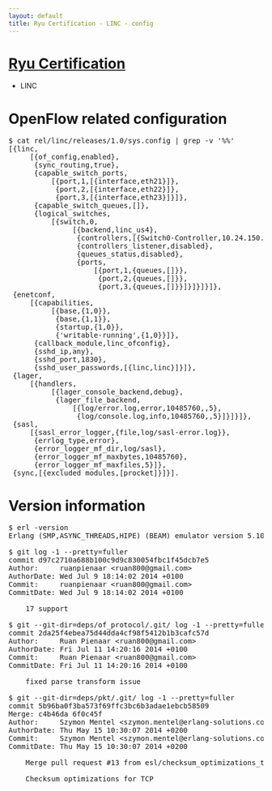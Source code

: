 ```yaml
---
layout: default
title: Ryu Certification - LINC - config
---
```

# [Ryu Certification](http://osrg.github.io/ryu/certification.html)
* LINC

# OpenFlow related configuration
<pre>
$ cat rel/linc/releases/1.0/sys.config | grep -v '%%'
[{linc,
     [{of_config,enabled},
      {sync_routing,true},
      {capable_switch_ports,
          [{port,1,[{interface,eth21}]},
           {port,2,[{interface,eth22}]},
           {port,3,[{interface,eth23}]}]},
      {capable_switch_queues,[]},
      {logical_switches,
          [{switch,0,
               [{backend,linc_us4},
                {controllers,[{Switch0-Controller,10.24.150.30,6633,tcp}]},
                {controllers_listener,disabled},
                {queues_status,disabled},
                {ports,
                    [{port,1,{queues,[]}},
                     {port,2,{queues,[]}},
                     {port,3,{queues,[]}}]}]}]}]},
 {enetconf,
     [{capabilities,
          [{base,{1,0}},
           {base,{1,1}},
           {startup,{1,0}},
           {'writable-running',{1,0}}]},
      {callback_module,linc_ofconfig},
      {sshd_ip,any},
      {sshd_port,1830},
      {sshd_user_passwords,[{linc,linc}]}]},
 {lager,
     [{handlers,
          [{lager_console_backend,debug},
           {lager_file_backend,
               [{log/error.log,error,10485760,,5},
                {log/console.log,info,10485760,,5}]}]}]},
 {sasl,
     [{sasl_error_logger,{file,log/sasl-error.log}},
      {errlog_type,error},
      {error_logger_mf_dir,log/sasl},
      {error_logger_mf_maxbytes,10485760},
      {error_logger_mf_maxfiles,5}]},
 {sync,[{excluded_modules,[procket]}]}].
</pre>

# Version information
<pre>
$ erl -version
Erlang (SMP,ASYNC_THREADS,HIPE) (BEAM) emulator version 5.10.4

$ git log -1 --pretty=fuller
commit d97c2710a688b100c9d9c830054fbc1f45dcb7e5
Author:     ruanpienaar &lt;ruan800@gmail.com&gt;
AuthorDate: Wed Jul 9 18:14:02 2014 +0100
Commit:     ruanpienaar &lt;ruan800@gmail.com&gt;
CommitDate: Wed Jul 9 18:14:02 2014 +0100

    17 support

$ git --git-dir=deps/of_protocol/.git/ log -1 --pretty=fuller
commit 2da25f4ebea75d44dda4cf98f5412b1b3cafc57d
Author:     Ruan Pienaar &lt;ruan800@gmail.com&gt;
AuthorDate: Fri Jul 11 14:20:16 2014 +0100
Commit:     Ruan Pienaar &lt;ruan800@gmail.com&gt;
CommitDate: Fri Jul 11 14:20:16 2014 +0100

    fixed parse transform issue

$ git --git-dir=deps/pkt/.git/ log -1 --pretty=fuller
commit 5b96ba0f3ba573f69ffc3bc6b3adae1ebcb58509
Merge: c4b46da 6f0c45f
Author:     Szymon Mentel &lt;szymon.mentel@erlang-solutions.com&gt;
AuthorDate: Thu May 15 10:30:07 2014 +0200
Commit:     Szymon Mentel &lt;szymon.mentel@erlang-solutions.com&gt;
CommitDate: Thu May 15 10:30:07 2014 +0200

    Merge pull request #13 from esl/checksum_optimizations_tcp
    
    Checksum optimizations for TCP
</pre>
